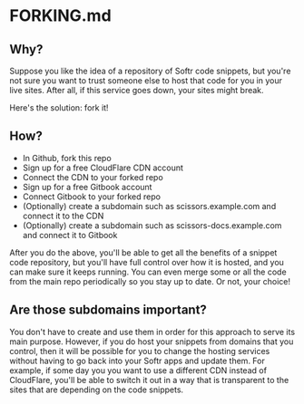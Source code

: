 # FORKING.md

## Why?

Suppose you like the idea of a repository of Softr code snippets, but you're
not sure you want to trust someone else to host that code for you in your live
sites. After all, if this service goes down, your sites might break.

Here's the solution: fork it!

## How?

- In Github, fork this repo
- Sign up for a free CloudFlare CDN account
- Connect the CDN to your forked repo 
- Sign up for a free Gitbook account
- Connect Gitbook to your forked repo
- (Optionally) create a subdomain such as scissors.example.com and connect it to the CDN
- (Optionally) create a subdomain such as scissors-docs.example.com and connect it to Gitbook

After you do the above, you'll be able to get all the benefits of a snippet code
repository, but you'll have full control over how it is hosted, and you can make
sure it keeps running. You can even merge some or all the code 
from the main repo periodically so you stay up to date. Or not, your choice!

## Are those subdomains important?

You don't have to create and use them in order for this approach to serve its
main purpose. However, if you do host your snippets from domains that you control,
then it will be possible for you to change the hosting services without having
to go back into your Softr apps and update them. For example, if some day you
you want to use a different CDN instead of CloudFlare, you'll be able to switch
it out in a way that is transparent to the sites that are depending on the code
snippets.